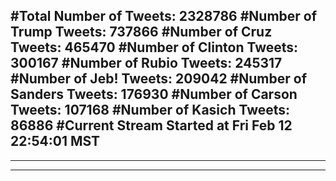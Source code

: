#Total Number of Tweets: 2328786 
#Number of Trump Tweets: 737866
#Number of Cruz Tweets: 465470
#Number of Clinton Tweets: 300167
#Number of Rubio Tweets: 245317
#Number of Jeb! Tweets: 209042
#Number of Sanders Tweets: 176930
#Number of Carson Tweets: 107168
#Number of Kasich Tweets: 86886
#Current Stream Started at Fri Feb 12 22:54:01 MST
---
---
---
